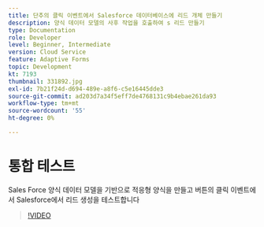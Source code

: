 ```yaml
---
title: 단추의 클릭 이벤트에서 Salesforce 데이터베이스에 리드 개체 만들기
description: 양식 데이터 모델의 사후 작업을 호출하여 s 리드 만들기
type: Documentation
role: Developer
level: Beginner, Intermediate
version: Cloud Service
feature: Adaptive Forms
topic: Development
kt: 7193
thumbnail: 331892.jpg
exl-id: 7b21f24d-d694-489e-a8f6-c5e16445dde3
source-git-commit: ad203d7a34f5eff7de4768131c9b4ebae261da93
workflow-type: tm+mt
source-wordcount: '55'
ht-degree: 0%

---
```


# 통합 테스트

Sales Force 양식 데이터 모델을 기반으로 적응형 양식을 만들고 버튼의 클릭 이벤트에서 Salesforce에서 리드 생성을 테스트합니다

>[!VIDEO](https://video.tv.adobe.com/v/331892?quality=12&learn=on)
